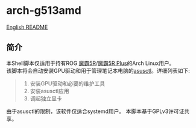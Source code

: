 # arch-g513amd
[English README](README.md)
## 简介
本Shell脚本仅适用于持有ROG [魔霸5R](https://rog.asus.com.cn/laptops/rog-strix/2021-rog-strix-g15-advantage-edition-series/)/[魔霸5R Plus](https://rog.asus.com.cn/laptops/rog-strix/2021-rog-strix-g17-advantage-edition-series/)的Arch Linux用户。  
该脚本将会自动安装GPU驱动和用于管理笔记本电脑的[asusctl](https://gitlab.com/asus-linux/asusctl)。详细列表如下:
> 1. 安装GPU驱动和必要的维护工具
> 2. 安装asusctl应用
> 3. 调起独立显卡

由于asusctl的限制，该软件仅适合systemd用户。
本脚本基于GPLv3许可证共享。